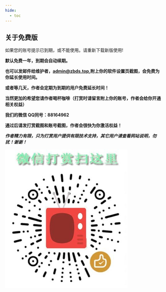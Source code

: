 ```yaml
---
hide:
  - toc
---
```


## **关于免费版**

如果您的账号提示已到期，或不能使用。请重新下载新版使用! 

**默认免费一年，到期会自动续期。**

**也可以发邮件给维护者，admin@zbds.top,附上你的软件设置页截图，会免费为你延长使用时间。**

**或者等几天，作者会定期为到期的用户免费延长时间！**

**当然更加的希望您请作者喝杯咖啡（打赏时请留言附上你的账号，作者会给你开通相关权益）**



**我们的微信 QQ同号：88164962**

**通过后请发打赏截图和账号截图，作者会很快为你激活权益！**

***作者精力有限，只为打赏用户提供有限技术支持，其它用户请查看网站说明，勿扰！谢谢！***



![202211021904756](assets/202211021904756.jpeg)

